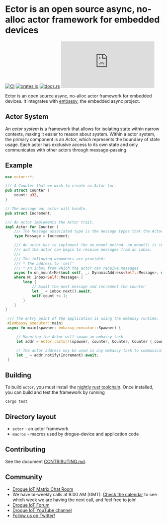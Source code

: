 # Ector is an open source async, no-alloc actor framework for embedded devices

[![CI](https://github.com/drogue-iot/ector/actions/workflows/ci.yaml/badge.svg)](https://github.com/drogue-iot/ector/actions/workflows/ci.yaml)
[![crates.io](https://img.shields.io/crates/v/ector.svg)](https://crates.io/crates/ector)
[![docs.rs](https://docs.rs/ector/badge.svg)](https://docs.rs/ector)
[![Matrix](https://img.shields.io/matrix/drogue-iot:matrix.org)](https://matrix.to/#/#drogue-iot:matrix.org)

Ector is an open source async, no-alloc actor framework for embedded devices. It integrates with [embassy](https://github.com/embassy-rs/embassy), the embedded async project.

## Actor System

An _actor system_ is a framework that allows for isolating state within narrow contexts, making it easier to reason about system.
Within a actor system, the primary component is an _Actor_, which represents the boundary of state usage.
Each actor has exclusive access to its own state and only communicates with other actors through message-passing.

## Example

```rust
use ector::*;

/// A Counter that we wish to create an Actor for.
pub struct Counter {
    count: u32,
}

// The message our actor will handle.
pub struct Increment;

/// An Actor implements the Actor trait.
impl Actor for Counter {
    /// The Message associated type is the message types that the Actor can receive.
    type Message = Increment;

    /// An actor has to implement the on_mount method. on_mount() is invoked when the internals of an actor is ready,
    /// and the actor can begin to receive messages from an inbox.
    ///
    /// The following arguments are provided:
    /// * The address to 'self'
    /// * An inbox from which the actor can receive messages
    async fn on_mount<M>(&mut self, _: DynamicAddress<Self::Message>, mut inbox: M) -> !
    where M: Inbox<Self::Message> {
        loop {
            // Await the next message and increment the counter
            let _ = inbox.next().await;
            self.count += 1;
        }
    }
}

 /// The entry point of the application is using the embassy runtime.
 #[embassy_executor::main]
 async fn main(spawner: embassy_executor::Spawner) {

     // Mounting the Actor will spawn an embassy task
     let addr = ector::actor!(spawner, counter, Counter, Counter { count: 0 });

     // The actor address may be used in any embassy task to communicate with the actor.
     let _ = addr.notify(Increment).await;
 }
```

## Building

To build `ector`, you must install the [nightly rust toolchain](https://rustup.rs/). Once
installed, you can build and test the framework by running

```shell
cargo test
```

## Directory layout

* `ector` - an actor framework
* `macros` - macros used by drogue-device and application code

## Contributing

See the document [CONTRIBUTING.md](CONTRIBUTING.md).

## Community

* [Drogue IoT Matrix Chat Room](https://matrix.to/#/#drogue-iot:matrix.org)
* We have bi-weekly calls at 9:00 AM (GMT). [Check the calendar](https://calendar.google.com/calendar/u/0/embed?src=ofuctjec399jr6kara7n0uidqg@group.calendar.google.com&pli=1) to see which week we are having the next call, and feel free to join!
* [Drogue IoT Forum](https://discourse.drogue.io/)
* [Drogue IoT YouTube channel](https://www.youtube.com/channel/UC7GZUy2hKidvY6V_3QZfCcA)
* [Follow us on Twitter!](https://twitter.com/DrogueIoT)
